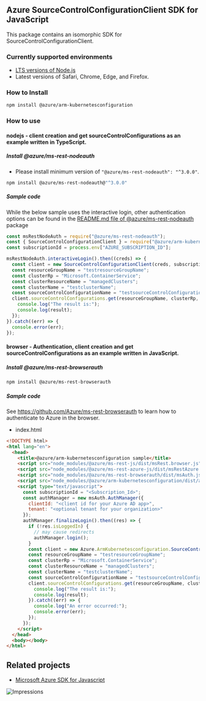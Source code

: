 ## Azure SourceControlConfigurationClient SDK for JavaScript

This package contains an isomorphic SDK for SourceControlConfigurationClient.

### Currently supported environments

- [LTS versions of Node.js](https://nodejs.org/about/releases/)
- Latest versions of Safari, Chrome, Edge, and Firefox.

### How to Install

```bash
npm install @azure/arm-kubernetesconfiguration
```

### How to use

#### nodejs - client creation and get sourceControlConfigurations as an example written in TypeScript.

##### Install @azure/ms-rest-nodeauth

- Please install minimum version of `"@azure/ms-rest-nodeauth": "^3.0.0"`.
```bash
npm install @azure/ms-rest-nodeauth@"^3.0.0"
```

##### Sample code

While the below sample uses the interactive login, other authentication options can be found in the [README.md file of @azure/ms-rest-nodeauth](https://www.npmjs.com/package/@azure/ms-rest-nodeauth) package
```typescript
const msRestNodeAuth = require("@azure/ms-rest-nodeauth");
const { SourceControlConfigurationClient } = require("@azure/arm-kubernetesconfiguration");
const subscriptionId = process.env["AZURE_SUBSCRIPTION_ID"];

msRestNodeAuth.interactiveLogin().then((creds) => {
  const client = new SourceControlConfigurationClient(creds, subscriptionId);
  const resourceGroupName = "testresourceGroupName";
  const clusterRp = "Microsoft.ContainerService";
  const clusterResourceName = "managedClusters";
  const clusterName = "testclusterName";
  const sourceControlConfigurationName = "testsourceControlConfigurationName";
  client.sourceControlConfigurations.get(resourceGroupName, clusterRp, clusterResourceName, clusterName, sourceControlConfigurationName).then((result) => {
    console.log("The result is:");
    console.log(result);
  });
}).catch((err) => {
  console.error(err);
});
```

#### browser - Authentication, client creation and get sourceControlConfigurations as an example written in JavaScript.

##### Install @azure/ms-rest-browserauth

```bash
npm install @azure/ms-rest-browserauth
```

##### Sample code

See https://github.com/Azure/ms-rest-browserauth to learn how to authenticate to Azure in the browser.

- index.html
```html
<!DOCTYPE html>
<html lang="en">
  <head>
    <title>@azure/arm-kubernetesconfiguration sample</title>
    <script src="node_modules/@azure/ms-rest-js/dist/msRest.browser.js"></script>
    <script src="node_modules/@azure/ms-rest-azure-js/dist/msRestAzure.js"></script>
    <script src="node_modules/@azure/ms-rest-browserauth/dist/msAuth.js"></script>
    <script src="node_modules/@azure/arm-kubernetesconfiguration/dist/arm-kubernetesconfiguration.js"></script>
    <script type="text/javascript">
      const subscriptionId = "<Subscription_Id>";
      const authManager = new msAuth.AuthManager({
        clientId: "<client id for your Azure AD app>",
        tenant: "<optional tenant for your organization>"
      });
      authManager.finalizeLogin().then((res) => {
        if (!res.isLoggedIn) {
          // may cause redirects
          authManager.login();
        }
        const client = new Azure.ArmKubernetesconfiguration.SourceControlConfigurationClient(res.creds, subscriptionId);
        const resourceGroupName = "testresourceGroupName";
        const clusterRp = "Microsoft.ContainerService";
        const clusterResourceName = "managedClusters";
        const clusterName = "testclusterName";
        const sourceControlConfigurationName = "testsourceControlConfigurationName";
        client.sourceControlConfigurations.get(resourceGroupName, clusterRp, clusterResourceName, clusterName, sourceControlConfigurationName).then((result) => {
          console.log("The result is:");
          console.log(result);
        }).catch((err) => {
          console.log("An error occurred:");
          console.error(err);
        });
      });
    </script>
  </head>
  <body></body>
</html>
```

## Related projects

- [Microsoft Azure SDK for Javascript](https://github.com/Azure/azure-sdk-for-js)

![Impressions](https://azure-sdk-impressions.azurewebsites.net/api/impressions/azure-sdk-for-js/sdk/kubernetesconfiguration/arm-kubernetesconfiguration/README.png)
